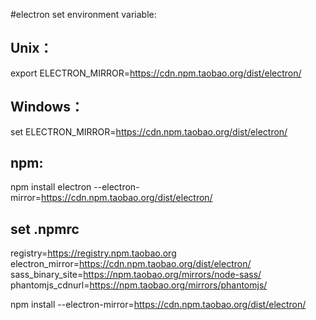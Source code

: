 #electron set environment variable:

## Unix：

export ELECTRON_MIRROR=https://cdn.npm.taobao.org/dist/electron/

## Windows：

set ELECTRON_MIRROR=https://cdn.npm.taobao.org/dist/electron/

## npm:

npm install electron --electron-mirror=https://cdn.npm.taobao.org/dist/electron/


## set .npmrc
registry=https://registry.npm.taobao.org
electron_mirror=https://cdn.npm.taobao.org/dist/electron/
sass_binary_site=https://npm.taobao.org/mirrors/node-sass/
phantomjs_cdnurl=https://npm.taobao.org/mirrors/phantomjs/


npm install --electron-mirror=https://cdn.npm.taobao.org/dist/electron/
